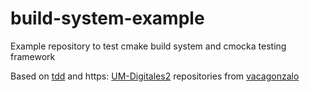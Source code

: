 # build-system-example
Example repository to test cmake build system and cmocka testing framework


Based on [tdd](https://github.com/vacagonzalo/tdd) and https: [UM-Digitales2](//github.com/vacagonzalo/UM-Digitales2) repositories from [vacagonzalo](https://github.com/vacagonzalo)
